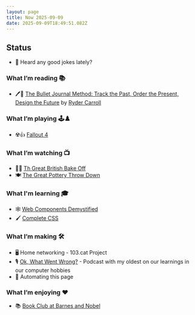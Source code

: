 ```yaml
---
layout: page
title: Now 2025-09-09
date: 2025-09-09T18:49:51.082Z
---
```


## Status

- 🙂 Heard any good jokes lately?

### What I’m reading 📚

- 🖊️📘 [The Bullet Journal Method: Track the Past, Order the Present, Design the Future](https://www.goodreads.com/book/show/39100905-the-bullet-journal-method) by [Ryder Carroll](https://www.goodreads.com/author/show/17732950.Ryder_Carroll)

### What I’m playing 🕹️♟️

- ☢️👍 [Fallout 4](https://store.steampowered.com/agecheck/app/377160/)

### What I’m watching 📺

- 🍰🧁 [Th Great British Bake Off](https://thetvdb.com/series/the-great-british-bake-off/seasons/official/16)
- 🍽️ [The Great Pottery Throw Down](hhttps://thetvdb.com/series/the-great-pottery-throw-down/seasons/official/1)

### What I'm learning 🎓

- 🕸️ [Web Components Demystified](https://scottjehl.com/learn/webcomponentsdemystified/)
- 🖌️ [Complete CSS](https://piccalil.li/complete-css)

### What I’m making 🛠️

- 🖥️ Home networking - 103.cat Project
- 🎙️ [Ok, What Went Wrong?](https://www.okwhatwentwrong.com) - Podcast with my oldest on our learnings in our computer hobbies
- 🤖 Automating this page

### What I’m enjoying ♥️

- 📚 [Book Club at Barnes and Nobel](https://stores.barnesandnoble.com/store/2715)
